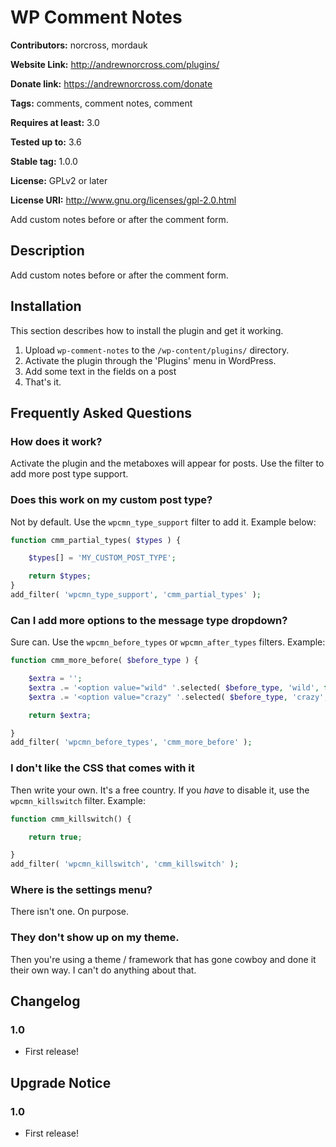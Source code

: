 # WP Comment Notes #

**Contributors:** norcross, mordauk

**Website Link:** http://andrewnorcross.com/plugins/

**Donate link:** https://andrewnorcross.com/donate

**Tags:** comments, comment notes, comment

**Requires at least:** 3.0

**Tested up to:** 3.6

**Stable tag:** 1.0.0

**License:** GPLv2 or later

**License URI:** http://www.gnu.org/licenses/gpl-2.0.html


Add custom notes before or after the comment form.

## Description ##

Add custom notes before or after the comment form.


## Installation ##

This section describes how to install the plugin and get it working.

1. Upload `wp-comment-notes` to the `/wp-content/plugins/` directory.
2. Activate the plugin through the 'Plugins' menu in WordPress.
3. Add some text in the fields on a post
4. That's it.


## Frequently Asked Questions ##


### How does it work? ###

Activate the plugin and the metaboxes will appear for posts. Use the filter to add more post type support.

### Does this work on my custom post type? ###

Not by default. Use the `wpcmn_type_support` filter to add it. Example below:

```php
function cmm_partial_types( $types ) {

	$types[] = 'MY_CUSTOM_POST_TYPE';

	return $types;
}
add_filter( 'wpcmn_type_support', 'cmm_partial_types' );
```

### Can I add more options to the message type dropdown? ###

Sure can. Use the `wpcmn_before_types` or `wpcmn_after_types` filters. Example:

```php
function cmm_more_before( $before_type ) {

	$extra = '';
	$extra .= '<option value="wild" '.selected( $before_type, 'wild', false ).'>'.__('Wild', 'wpcmn').'</option>';
	$extra .= '<option value="crazy" '.selected( $before_type, 'crazy', false ).'>'.__('Crazy', 'wpcmn').'</option>';

	return $extra;

}
add_filter( 'wpcmn_before_types', 'cmm_more_before' );
```

### I don't like the CSS that comes with it ###

Then write your own. It's a free country. If you *have* to disable it, use the `wpcmn_killswitch` filter. Example:

```php
function cmm_killswitch() {

	return true;

}
add_filter( 'wpcmn_killswitch', 'cmm_killswitch' );
```

### Where is the settings menu? ###

There isn't one. On purpose.

### They don't show up on my theme. ###

Then you're using a theme / framework that has gone cowboy and done it their own way. I can't do anything about that.


## Changelog ##

### 1.0 ###
* First release!


## Upgrade Notice ##

### 1.0 ###
* First release!
